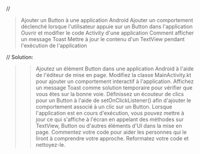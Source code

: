 // 
> Ajouter un Button à une application Android
> Ajouter un comportement déclenché lorsque l'utilisateur appuie sur un Button dans l'application
> Ouvrir et modifier le code Activity d'une application
> Comment afficher un message Toast
> Mettre à jour le contenu d'un TextView pendant l'exécution de l'application

// Solution:
>> Ajoutez un élément Button dans une application Android à l'aide de l'éditeur de mise en page.
>> Modifiez la classe MainActivity.kt pour ajouter un comportement interactif à l'application.
>> Affichez un message Toast comme solution temporaire pour vérifier que vous êtes sur la bonne voie.
>> Définissez un écouteur de clics pour un Button à l'aide de setOnClickListener() afin d'ajouter le comportement associé à un clic sur un Button.
>> Lorsque l'application est en cours d'exécution, vous pouvez mettre à jour ce qui s'affiche à l'écran en appelant des méthodes sur TextView, Button ou d'autres éléments d'UI dans la mise en page.
>> Commentez votre code pour aider les personnes qui le liront à comprendre votre approche.
Reformatez votre code et nettoyez-le.
